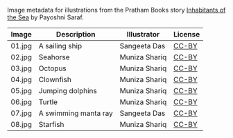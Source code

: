 Image metadata for illustrations from the Pratham Books story [Inhabitants of the Sea](https://storyweaver.org.in/stories/3565-inhabitants-of-the-sea) by Payoshni Saraf.

Image | Description | Illustrator | License
----- | ----------- | ----------- | -------
01.jpg | A sailing ship | Sangeeta Das | [CC-BY](https://creativecommons.org/licenses/by/4.0/)
02.jpg | Seahorse | Muniza Shariq | [CC-BY](https://creativecommons.org/licenses/by/4.0/)
03.jpg | Octopus  | Muniza Shariq | [CC-BY](https://creativecommons.org/licenses/by/4.0/)
04.jpg | Clownfish | Muniza Shariq | [CC-BY](https://creativecommons.org/licenses/by/4.0/)
05.jpg | Jumping dolphins | Muniza Shariq | [CC-BY](https://creativecommons.org/licenses/by/4.0/)
06.jpg | Turtle | Muniza Shariq | [CC-BY](https://creativecommons.org/licenses/by/4.0/)
07.jpg | A swimming manta ray | Sangeeta Das | [CC-BY](https://creativecommons.org/licenses/by/4.0/)
08.jpg | Starfish | Muniza Shariq | [CC-BY](https://creativecommons.org/licenses/by/4.0/)